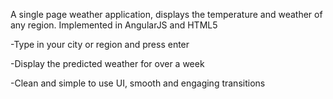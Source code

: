 A single page weather application, displays the temperature and weather of any region. Implemented in AngularJS and HTML5

-Type in your city or region and press enter

-Display the predicted weather for over a week

-Clean and simple to use UI, smooth and engaging transitions
